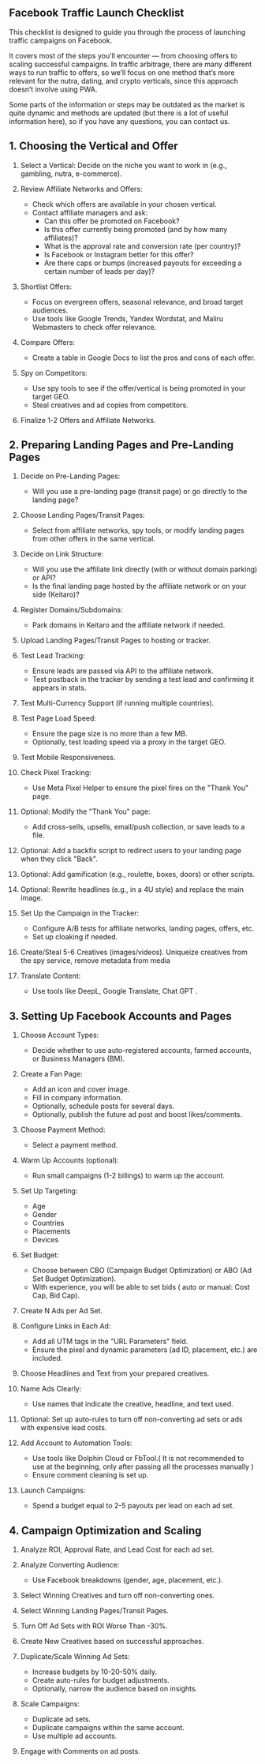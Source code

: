 ## Facebook Traffic Launch Checklist

This checklist is designed to guide you through the process of launching traffic campaigns on Facebook. 

It covers most of the steps you’ll encounter — from choosing offers to scaling successful campaigns. In traffic arbitrage, there are many different ways to run traffic to offers, so we’ll focus on one method that’s more relevant for the nutra, dating, and crypto verticals, since this approach doesn’t involve using PWA.

Some parts of the information or steps may be outdated as the market is quite dynamic and methods are updated (but there is a lot of useful information here), so if you have any questions, you can contact us.  

## 1. Choosing the Vertical and Offer

1. Select a Vertical: Decide on the niche you want to work in (e.g., gambling, nutra, e-commerce).  
2. Review Affiliate Networks and Offers:

   * Check which offers are available in your chosen vertical.  
   * Contact affiliate managers and ask:  
     * Can this offer be promoted on Facebook?  
     * Is this offer currently being promoted (and by how many affiliates)?  
     * What is the approval rate and conversion rate (per country)?  
     * Is Facebook or Instagram better for this offer?  
     * Are there caps or bumps (increased payouts for exceeding a certain number of leads per day)?

3. Shortlist Offers:  
   * Focus on evergreen offers, seasonal relevance, and broad target audiences.  
   * Use tools like Google Trends, Yandex Wordstat, and Maliru Webmasters to check offer relevance.

4. Compare Offers:  
   * Create a table in Google Docs to list the pros and cons of each offer.

5. Spy on Competitors:  
   * Use spy tools to see if the offer/vertical is being promoted in your target GEO.  
   * Steal creatives and ad copies from competitors.

6. Finalize 1-2 Offers and Affiliate Networks.

## 2. Preparing Landing Pages and Pre-Landing Pages

1. Decide on Pre-Landing Pages:  
   * Will you use a pre-landing page (transit page) or go directly to the landing page?

2. Choose Landing Pages/Transit Pages:  
   * Select from affiliate networks, spy tools, or modify landing pages from other offers in the same vertical.

3. Decide on Link Structure:  
   * Will you use the affiliate link directly (with or without domain parking) or API?  
   * Is the final landing page hosted by the affiliate network or on your side (Keitaro)?

4. Register Domains/Subdomains:  
   * Park domains in Keitaro and the affiliate network if needed.

5. Upload Landing Pages/Transit Pages to hosting or tracker.

6. Test Lead Tracking:  
   * Ensure leads are passed via API to the affiliate network.  
   * Test postback in the tracker by sending a test lead and confirming it appears in stats.

7. Test Multi-Currency Support (if running multiple countries).

8. Test Page Load Speed:  
   * Ensure the page size is no more than a few MB.  
   * Optionally, test loading speed via a proxy in the target GEO.

9. Test Mobile Responsiveness.

10. Check Pixel Tracking:  
    * Use Meta Pixel Helper to ensure the pixel fires on the "Thank You" page.

11. Optional: Modify the "Thank You" page:  
    * Add cross-sells, upsells, email/push collection, or save leads to a file.

12. Optional: Add a backfix script to redirect users to your landing page when they click "Back".

13. Optional: Add gamification (e.g., roulette, boxes, doors) or other scripts.

14. Optional: Rewrite headlines (e.g., in a 4U style) and replace the main image.

15. Set Up the Campaign in the Tracker:  
    * Configure A/B tests for affiliate networks, landing pages, offers, etc.  
    * Set up cloaking if needed.

16. Create/Steal 5-6 Creatives (images/videos). Uniqueize creatives from the spy service, remove metadata from media

17. Translate Content:  
    * Use tools like DeepL, Google Translate, Chat GPT .

## 3. Setting Up Facebook Accounts and Pages

1. Choose Account Types:  
   * Decide whether to use auto-registered accounts, farmed accounts, or Business Managers (BM).

2. Create a Fan Page:  
   * Add an icon and cover image.  
   * Fill in company information.  
   * Optionally, schedule posts for several days.  
   * Optionally, publish the future ad post and boost likes/comments.

3. Choose Payment Method:  
   * Select a payment method.

4. Warm Up Accounts (optional):  
   * Run small campaigns (1-2 billings) to warm up the account.

5. Set Up Targeting:  
   * Age  
   * Gender  
   * Countries  
   * Placements  
   * Devices

6. Set Budget:  
   * Choose between CBO (Campaign Budget Optimization) or ABO (Ad Set Budget Optimization).  
   * With experience, you will be able to set bids ( auto or manual: Cost Cap, Bid Cap).  
     

7. Create N Ads per Ad Set.

8. Configure Links in Each Ad:  
   * Add all UTM tags in the "URL Parameters" field.  
   * Ensure the pixel and dynamic parameters (ad ID, placement, etc.) are included.

9. Choose Headlines and Text from your prepared creatives.

10. Name Ads Clearly:  
    * Use names that indicate the creative, headline, and text used.

11. Optional: Set up auto-rules to turn off non-converting ad sets or ads with expensive lead costs.

12. Add Account to Automation Tools:  
    * Use tools like Dolphin Cloud or FbTool.( It is not recommended to use at the beginning, only after passing all the processes manually )  
    * Ensure comment cleaning is set up.

13. Launch Campaigns:  
    * Spend a budget equal to 2-5 payouts per lead on each ad set.

## 4. Campaign Optimization and Scaling

1. Analyze ROI, Approval Rate, and Lead Cost for each ad set.

2. Analyze Converting Audience:  
   * Use Facebook breakdowns (gender, age, placement, etc.).

3. Select Winning Creatives and turn off non-converting ones.

4. Select Winning Landing Pages/Transit Pages.

5. Turn Off Ad Sets with ROI Worse Than \-30%.

6. Create New Creatives based on successful approaches.

7. Duplicate/Scale Winning Ad Sets:  
   * Increase budgets by 10-20-50% daily.  
   * Create auto-rules for budget adjustments.  
   * Optionally, narrow the audience based on insights.

8. Scale Campaigns:  
   * Duplicate ad sets.  
   * Duplicate campaigns within the same account.  
   * Use multiple ad accounts.

9. Engage with Comments on ad posts.

